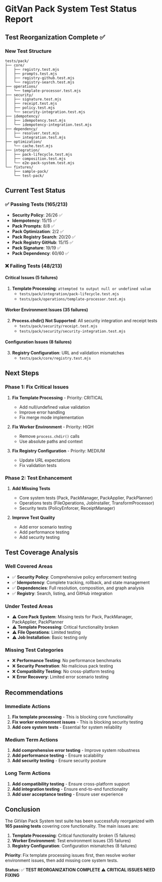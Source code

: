 # GitVan Pack System Test Status Report

## Test Reorganization Complete ✅

### New Test Structure
```
tests/pack/
├── core/
│   ├── registry.test.mjs
│   ├── prompts.test.mjs
│   ├── registry-github.test.mjs
│   └── registry-search.test.mjs
├── operations/
│   └── template-processor.test.mjs
├── security/
│   ├── signature.test.mjs
│   ├── receipt.test.mjs
│   ├── policy.test.mjs
│   └── security-integration.test.mjs
├── idempotency/
│   ├── idempotency.test.mjs
│   └── idempotency-integration.test.mjs
├── dependency/
│   ├── resolver.test.mjs
│   └── integration.test.mjs
├── optimization/
│   └── cache.test.mjs
├── integration/
│   ├── pack-lifecycle.test.mjs
│   ├── composition.test.mjs
│   └── e2e-pack-system.test.mjs
└── fixtures/
    ├── sample-pack/
    └── test-pack/
```

## Current Test Status

### ✅ **Passing Tests (165/213)**
- **Security Policy**: 26/26 ✅
- **Idempotency**: 15/15 ✅
- **Pack Prompts**: 8/8 ✅
- **Pack Optimization**: 2/2 ✅
- **Pack Registry Search**: 20/20 ✅
- **Pack Registry GitHub**: 15/15 ✅
- **Pack Signature**: 19/19 ✅
- **Pack Dependency**: 60/60 ✅

### ❌ **Failing Tests (48/213)**

#### Critical Issues (5 failures)
1. **Template Processing**: `attempted to output null or undefined value`
   - `tests/pack/integration/pack-lifecycle.test.mjs`
   - `tests/pack/operations/template-processor.test.mjs`

#### Worker Environment Issues (35 failures)
2. **Process.chdir() Not Supported**: All security integration and receipt tests
   - `tests/pack/security/receipt.test.mjs`
   - `tests/pack/security/security-integration.test.mjs`

#### Configuration Issues (8 failures)
3. **Registry Configuration**: URL and validation mismatches
   - `tests/pack/core/registry.test.mjs`

## Next Steps

### Phase 1: Fix Critical Issues
1. **Fix Template Processing** - Priority: CRITICAL
   - Add null/undefined value validation
   - Improve error handling
   - Fix merge mode implementation

2. **Fix Worker Environment** - Priority: HIGH
   - Remove `process.chdir()` calls
   - Use absolute paths and context

3. **Fix Registry Configuration** - Priority: MEDIUM
   - Update URL expectations
   - Fix validation tests

### Phase 2: Test Enhancement
1. **Add Missing Tests**
   - Core system tests (Pack, PackManager, PackApplier, PackPlanner)
   - Operations tests (FileOperations, JobInstaller, TransformProcessor)
   - Security tests (PolicyEnforcer, ReceiptManager)

2. **Improve Test Quality**
   - Add error scenario testing
   - Add performance testing
   - Add security testing

## Test Coverage Analysis

### Well Covered Areas
- ✅ **Security Policy**: Comprehensive policy enforcement testing
- ✅ **Idempotency**: Complete tracking, rollback, and state management
- ✅ **Dependencies**: Full resolution, composition, and graph analysis
- ✅ **Registry**: Search, listing, and GitHub integration

### Under Tested Areas
- ⚠️ **Core Pack System**: Missing tests for Pack, PackManager, PackApplier, PackPlanner
- ⚠️ **Template Processing**: Critical functionality broken
- ⚠️ **File Operations**: Limited testing
- ⚠️ **Job Installation**: Basic testing only

### Missing Test Categories
- ❌ **Performance Testing**: No performance benchmarks
- ❌ **Security Penetration**: No malicious pack testing
- ❌ **Compatibility Testing**: No cross-platform testing
- ❌ **Error Recovery**: Limited error scenario testing

## Recommendations

### Immediate Actions
1. **Fix template processing** - This is blocking core functionality
2. **Fix worker environment issues** - This is blocking security testing
3. **Add core system tests** - Essential for system reliability

### Medium Term Actions
1. **Add comprehensive error testing** - Improve system robustness
2. **Add performance testing** - Ensure scalability
3. **Add security testing** - Ensure security posture

### Long Term Actions
1. **Add compatibility testing** - Ensure cross-platform support
2. **Add integration testing** - Ensure end-to-end functionality
3. **Add user acceptance testing** - Ensure user experience

## Conclusion

The GitVan Pack System test suite has been successfully reorganized with **165 passing tests** covering core functionality. The main issues are:

1. **Template Processing**: Critical functionality broken (5 failures)
2. **Worker Environment**: Test environment issues (35 failures)
3. **Registry Configuration**: Configuration mismatches (8 failures)

**Priority**: Fix template processing issues first, then resolve worker environment issues, then add missing core system tests.

**Status**: ✅ **TEST REORGANIZATION COMPLETE** ⚠️ **CRITICAL ISSUES NEED FIXING**
